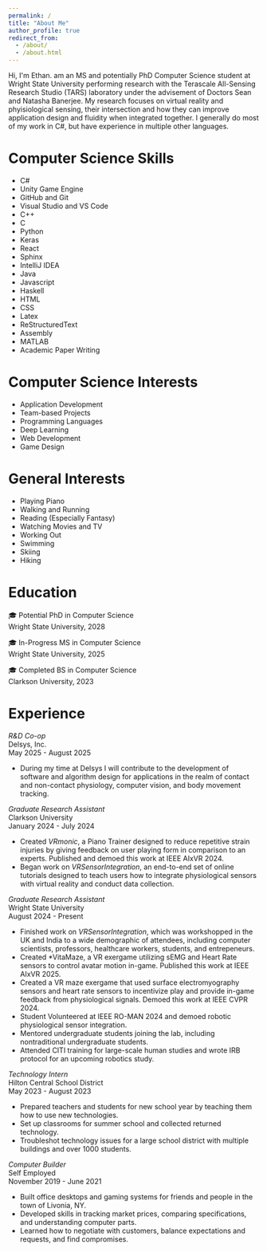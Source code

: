 ```yaml
---
permalink: /
title: "About Me"
author_profile: true
redirect_from: 
  - /about/
  - /about.html
---
```


Hi, I'm Ethan. am an MS and potentially PhD Computer Science student at Wright State University performing research with the Terascale All-Sensing Research Studio (TARS) laboratory under the advisement of Doctors Sean and Natasha Banerjee. My research focuses on virtual reality and phyisiological sensing, their intersection and how they can improve application design and fluidity when integrated together. I generally do most of my work in C#, but have experience in multiple other languages. 

Computer Science Skills
========================
- C#
- Unity Game Engine
- GitHub and Git
- Visual Studio and VS Code
- C++
- C
- Python
- Keras
- React
- Sphinx
- IntelliJ IDEA
- Java
- Javascript
- Haskell
- HTML
- CSS
- Latex
- ReStructuredText
- Assembly
- MATLAB
- Academic Paper Writing

Computer Science Interests
============================
- Application Development
- Team-based Projects
- Programming Languages
- Deep Learning
- Web Development
- Game Design

General Interests
==================
- Playing Piano
- Walking and Running
- Reading (Especially Fantasy)
- Watching Movies and TV
- Working Out
- Swimming
- Skiing
- Hiking

Education
==========
🎓 Potential PhD in Computer Science<br />
    Wright State University, 2028<br />

🎓 In-Progress MS in Computer Science<br />
    Wright State University, 2025<br />

🎓 Completed BS in Computer Science<br />
    Clarkson University, 2023

Experience
============
*R&D Co-op* <br />
Delsys, Inc. <br/>
May 2025 - August 2025 <br/>
* During my time at Delsys I will contribute to the development of software and
algorithm design for applications in the realm of contact and non-contact physiology,
computer vision, and body movement tracking.

*Graduate Research Assistant* <br />
Clarkson University <br />
January 2024 - July 2024 <br />
* Created *VRmonic*, a Piano Trainer designed to reduce repetitive strain injuries by giving feedback on user playing form in comparison to an experts. Published and demoed this work at IEEE AIxVR 2024.
* Began work on *VRSensorIntegration*, an end-to-end set of online tutorials designed to teach users how to integrate physiological sensors with virtual reality and conduct data collection.

*Graduate Research Assistant* <br />
Wright State University <br />
August 2024 - Present <br />
* Finished work on *VRSensorIntegration*, which was workshopped in the UK and India to a wide demographic of attendees, including computer scientists, professors, healthcare workers, students, and entrepeneurs.
* Created *VitaMaze, a VR exergame utilizing sEMG and Heart Rate sensors to control avatar motion in-game. Published this work at IEEE AIxVR 2025.
* Created a VR maze exergame that used surface electromyography sensors and heart rate sensors to incentivize play and provide in-game feedback from physiological signals. Demoed this work at IEEE CVPR 2024.
* Student Volunteered at IEEE RO-MAN 2024 and demoed robotic physiological sensor integration.
* Mentored undergraduate students joining the lab, including nontraditional undergraduate students.
* Attended CITI training for large-scale human studies and wrote IRB protocol for an upcoming robotics study.

*Technology Intern* <br />
Hilton Central School District <br />
May 2023 - August 2023 <br />
* Prepared teachers and students for new school year by teaching them how to use new technologies.
* Set up classrooms for summer school and collected returned technology.
* Troubleshot technology issues for a large school district with multiple buildings and over 1000 students.

*Computer Builder* <br />
Self Employed <br />
November 2019 - June 2021 <br />
* Built office desktops and gaming systems for friends and people in the town of Livonia, NY.
* Developed skills in tracking market prices, comparing specifications, and understanding computer parts.
* Learned how to negotiate with customers, balance expectations and requests, and find compromises.






